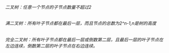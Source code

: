 ###### 二叉树：任意一个节点的子节点数量不超过2
###### 满二叉树：所有叶子节点都在最后一层，而且节点的总数为2^n-1,n是树的高度
###### 完全二叉树：所有叶子节点都在最后一层或倒数第二层，且最后一层的叶子节点在左边连续，倒数第二层的叶子节点在右边连续。
